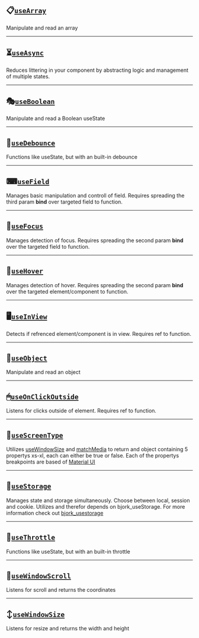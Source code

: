 ## 📋[`useArray`](https://github.com/EmilEinarsen/bjork_react-hookup/blob/main/docs/useArray.md)
Manipulate and read an array

------------------------------------------------------------------------------------------------------------------------

## ⏳[`useAsync`](https://github.com/EmilEinarsen/bjork_react-hookup/blob/main/docs/useAsync.md)
Reduces littering in your component by abstracting logic and management of multiple states.

------------------------------------------------------------------------------------------------------------------------

## 🎭[`useBoolean`](https://github.com/EmilEinarsen/bjork_react-hookup/blob/main/docs/useBoolean.md)
Manipulate and read a Boolean useState

------------------------------------------------------------------------------------------------------------------------

## 🏀[`useDebounce`](https://github.com/EmilEinarsen/bjork_react-hookup/blob/main/docs/useDebounce.md)
Functions like useState, but with an built-in debounce

------------------------------------------------------------------------------------------------------------------------

## ⌨[`useField`](https://github.com/EmilEinarsen/bjork_react-hookup/blob/main/docs/useField.md)
Manages basic manipulation and controll of field. Requires spreading the third param __bind__ over targeted field to function.

------------------------------------------------------------------------------------------------------------------------

## 🔦[`useFocus`](https://github.com/EmilEinarsen/bjork_react-hookup/blob/main/docs/useFocus.md)
Manages detection of focus. Requires spreading the second param __bind__ over the targeted field to function.

------------------------------------------------------------------------------------------------------------------------

## 👻[`useHover`](https://github.com/EmilEinarsen/bjork_react-hookup/blob/main/docs/useHover.md)
Manages detection of hover. Requires spreading the second param __bind__ over the targeted element/component to function.

------------------------------------------------------------------------------------------------------------------------

## 🖥[`useInView`](https://github.com/EmilEinarsen/bjork_react-hookup/blob/main/docs/useInView.md)
Detects if refrenced element/component is in view. Requires ref to function.

------------------------------------------------------------------------------------------------------------------------

## 📑[`useObject`](https://github.com/EmilEinarsen/bjork_react-hookup/blob/main/docs/useObject.md)
Manipulate and read an object

------------------------------------------------------------------------------------------------------------------------

## 🖱[`useOnClickOutside`](https://github.com/EmilEinarsen/bjork_react-hookup/blob/main/docs/useOnClickOutside.md)
Listens for clicks outside of element. Requires ref to function.

------------------------------------------------------------------------------------------------------------------------

## 🤏[`useScreenType`](https://github.com/EmilEinarsen/bjork_react-hookup/blob/main/docs/useScreenType.md)
Utilizes [useWindowSize](https://github.com/EmilEinarsen/bjork_react-hookup/blob/main/docs/useWindowSize.md) and [matchMedia](https://developer.mozilla.org/en-US/docs/Web/API/Window/matchMedia) to return and object containing 5 propertys xs-xl, each can either be true or false. Each of the propertys breakpoints are based of [Material UI](https://material-ui.com/customization/breakpoints/)

------------------------------------------------------------------------------------------------------------------------

## 💾[`useStorage`](https://github.com/EmilEinarsen/bjork_react-hookup/blob/main/docs/useStorage.md)
Manages state and storage simultaneously. Choose between local, session and cookie. 
Utilizes and therefor depends on bjork_useStorage. For more information check out [bjork_usestorage](https://github.com/EmilEinarsen/bjork_usestorage)

------------------------------------------------------------------------------------------------------------------------

## 🥁[`useThrottle`](https://github.com/EmilEinarsen/bjork_react-hookup/blob/main/docs/useThrottle.md)
Functions like useState, but with an built-in throttle

------------------------------------------------------------------------------------------------------------------------

## 🧭[`useWindowScroll`](https://github.com/EmilEinarsen/bjork_react-hookup/blob/main/docs/useWindowScroll.md)
Listens for scroll and returns the coordinates

------------------------------------------------------------------------------------------------------------------------

## ↕[`useWindowSize`](https://github.com/EmilEinarsen/bjork_react-hookup/blob/main/docs/useWindowSize.md)
Listens for resize and returns the width and height
